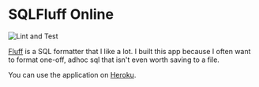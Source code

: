 # SQLFluff Online

![Lint and Test](https://github.com/nolanbconaway/sqlfluff-online/workflows/Lint%20and%20Test/badge.svg)

[Fluff](https://github.com/alanmcruickshank/sqlfluff) is a SQL formatter that I like a lot. 
I built this app because I often want to format one-off, adhoc sql that isn't even worth saving to a file.

You can use the application on [Heroku](https://sqlfluff-online.herokuapp.com/).

